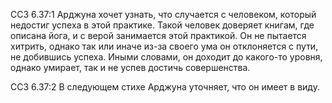 ССЗ 6.37:1	Арджуна хочет узнать, что случается с человеком, который недостиг успеха в этой практике. Такой человек доверяет книгам, где описана йога, и с верой занимается этой практикой. Он не пытается хитрить, однако так или иначе из-за своего ума он отклоняется с пути, не добившись успеха. Иными словами, он доходит до какого-то уровня, однако умирает, так и не успев достичь совершенства.

ССЗ 6.37:2	В следующем стихе Арджуна уточняет, что он имеет в виду.